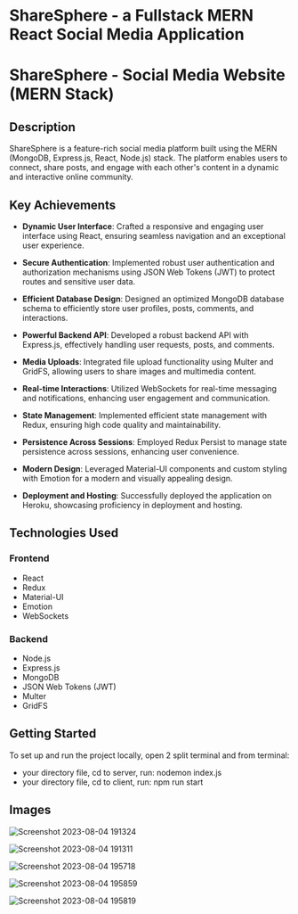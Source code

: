 # ShareSphere - a Fullstack MERN React Social Media Application

# ShareSphere - Social Media Website (MERN Stack)

## Description

ShareSphere is a feature-rich social media platform built using the MERN (MongoDB, Express.js, React, Node.js) stack. The platform enables users to connect, share posts, and engage with each other's content in a dynamic and interactive online community.

## Key Achievements

- **Dynamic User Interface**: Crafted a responsive and engaging user interface using React, ensuring seamless navigation and an exceptional user experience.

- **Secure Authentication**: Implemented robust user authentication and authorization mechanisms using JSON Web Tokens (JWT) to protect routes and sensitive user data.

- **Efficient Database Design**: Designed an optimized MongoDB database schema to efficiently store user profiles, posts, comments, and interactions.

- **Powerful Backend API**: Developed a robust backend API with Express.js, effectively handling user requests, posts, and comments.

- **Media Uploads**: Integrated file upload functionality using Multer and GridFS, allowing users to share images and multimedia content.

- **Real-time Interactions**: Utilized WebSockets for real-time messaging and notifications, enhancing user engagement and communication.

- **State Management**: Implemented efficient state management with Redux, ensuring high code quality and maintainability.

- **Persistence Across Sessions**: Employed Redux Persist to manage state persistence across sessions, enhancing user convenience.

- **Modern Design**: Leveraged Material-UI components and custom styling with Emotion for a modern and visually appealing design.

- **Deployment and Hosting**: Successfully deployed the application on Heroku, showcasing proficiency in deployment and hosting.

## Technologies Used

### Frontend

- React
- Redux
- Material-UI
- Emotion
- WebSockets

### Backend

- Node.js
- Express.js
- MongoDB
- JSON Web Tokens (JWT)
- Multer
- GridFS

## Getting Started

To set up and run the project locally, open 2 split terminal and from terminal:
- your directory file, cd to server, run: nodemon index.js
- your directory file, cd to client, run: npm run start


## Images




![Screenshot 2023-08-04 191324](https://github.com/harsh2k2/ShareSphere/assets/72307191/473ce0b3-a209-4cb3-81c5-7ab37abd5571)


![Screenshot 2023-08-04 191311](https://github.com/harsh2k2/ShareSphere/assets/72307191/01cbbe8e-1d39-4daa-abd2-4ea7b797dcf0)


![Screenshot 2023-08-04 195718](https://github.com/harsh2k2/ShareSphere/assets/72307191/ec8c0706-84cc-4ff7-abf8-cbae7e9623f8)


![Screenshot 2023-08-04 195859](https://github.com/harsh2k2/ShareSphere/assets/72307191/2195a37c-1fb6-436a-b889-1e64c5186e00)


![Screenshot 2023-08-04 195819](https://github.com/harsh2k2/ShareSphere/assets/72307191/1468a212-e759-49ac-84c2-5ac2eb648c3a)
